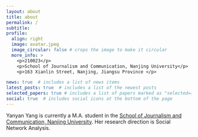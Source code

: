 ```yaml
---
layout: about
title: about
permalink: /
subtitle: 
profile:
  align: right
  image: avatar.jpeg
  image_circular: false # crops the image to make it circular
  more_info: >
    <p>210023</p>
    <p>School of Journalism and Communication, Nanjing University</p>
    <p>163 Xianlin Street, Nanjing, Jiangsu Province </p>

news: true  # includes a list of news items
latest_posts: true  # includes a list of the newest posts
selected_papers: true # includes a list of papers marked as "selected={true}"
social: true  # includes social icons at the bottom of the page
---
```

Yanyan Yang is currently a M.A. student in the [School of Journalism and Communication, Nanjing University](http://jc.nju.edu.cn). Her research direction is Social Network Analysis.
